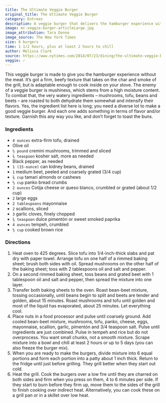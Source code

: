 ```yaml
---
title: The Ultimate Veggie Burger
original_title: The Ultimate Veggie Burger
category: Entrees
description: A veggie burger that delivers the hamburger experience without the meat. It’s got a firm, beefy texture that takes on the char and smoke of the grill, but is adaptable enough to cook inside on your stove.
image: mc-veggie-burger-articleLarge.jpg
image_attribution: Tara Donne
image_source: The New York Times
size: 6 burgers
time: 1 1/2 hours, plus at least 2 hours to chill
author: Melissa Clark
source: https://www.nytimes.com/2014/07/23/dining/the-ultimate-veggie-burger.html
veggie: ✓
---
```


This veggie burger is made to give you the hamburger experience without the meat. It’s got a firm, beefy texture that takes on the char and smoke of the grill, but is adaptable enough to cook inside on your stove. The enemy of a veggie burger is mushiness, which stems from a high moisture content. To combat that, the very watery ingredients – mushrooms, tofu, beans and beets – are roasted to both dehydrate them somewhat and intensify their flavors. Yes, the ingredient list here is long; you need a diverse lot to make a good veggie burger. And each one adds something in terms of flavor and/or texture. Garnish this any way you like, and don’t forget to toast the buns.

### Ingredients

* `4 ounces` extra-firm tofu, drained
* Olive oil
* `½ pound` cremini mushrooms, trimmed and sliced
* `¾ teaspoon` kosher salt, more as needed
* Black pepper, as needed
* `1 (15-ounce)` can kidney beans, drained
* `1` medium beet, peeled and coarsely grated (3/4 cup)
* `¾ cup` tamari almonds or cashews
* `⅓ cup` panko bread crumbs
* `2 ounces` Cotija cheese or queso blanco, crumbled or grated (about 1/2 cup)
* `2` large eggs
* `2 tablespoons` mayonnaise
* `2` scallions, sliced
* `3` garlic cloves, finely chopped
* `¾ teaspoon` dulce pimentón or sweet smoked paprika
* `4 ounces` tempeh, crumbled
* `½ cup` cooked brown rice

### Directions

1. Heat oven to 425 degrees. Slice tofu into 1/4-inch-thick slabs and pat dry with paper towel. Arrange tofu on one half of a rimmed baking sheet; brush both sides with oil. Spread mushrooms on the other half of the baking sheet; toss with 2 tablespoons oil and salt and pepper.
2. On a second rimmed baking sheet, toss beans and grated beet with 1 tablespoon oil and salt and pepper, then spread the mixture into one layer.
3. Transfer both baking sheets to the oven. Roast bean-beet mixture, tossing occasionally, until beans begin to split and beets are tender and golden, about 15 minutes. Roast mushrooms and tofu until golden and most of the liquid has evaporated, about 25 minutes. Let everything cool.
4. Place nuts in a food processor and pulse until coarsely ground. Add cooled bean-beet mixture, mushrooms, tofu, panko, cheese, eggs, mayonnaise, scallion, garlic, pimentón and 3/4 teaspoon salt. Pulse until ingredients are just combined. Pulse in tempeh and rice but do not overprocess. You want small chunks, not a smooth mixture. Scrape mixture into a bowl and chill at least 2 hours or up to 5 days (you can also freeze the burger mix).
5. When you are ready to make the burgers, divide mixture into 6 equal portions and form each portion into a patty about 1 inch thick. Return to the fridge until just before grilling. They grill better when they start out cold.
6. Heat the grill. Cook the burgers over a low fire until they are charred on both sides and firm when you press on them, 4 to 6 minutes per side. If they start to burn before they firm up, move them to the sides of the grill to finish cooking over indirect heat. Alternatively, you can cook these on a grill pan or in a skillet over low heat.